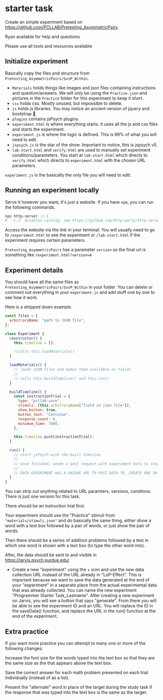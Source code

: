 # starter task

Create an simple experiment based on https://github.com/PCLLAB/Pretesting_AsymmetricPairs.

Ryan available for help and questions

Please use all tools and resources available

## Initialize experiment

Basically copy the files and structure from `Pretesting_AsymmetricPairs/SvsP_Within`.

- `Materials` holds things like images and json files containing instructions and question/answers. We will only be using the `Practice.json` and pictures in the `Practice` folder for this experiment to keep it short.
- `css` holds css. Mostly unused, but impossible to delete.
- `js` holds js libraries. You may notice an ancient version of jquery and bootstrap 🤮.
- `plugins` contains jsPsych plugins
- `experiment.html` is where everything starts. It uses all the js and css files and starts the experiment.
- `experiment.js` is where the logic is defined. This is 99% of what you will need to edit.
- `jspsych.js` is the star of the show. Important to notice, this is jspsych v5.
- `lab-start.html` and `verify.html` are used to manually set experiment conditions/parameters. You start at `lab-start.html` which directs to `verify.html` which directs to `experiment.html` with the chosen URL parameters.

`experiment.js` is the basically the only file you will need to edit.

## Running an experiment locally

Serve it however you want, it's just a website. If you have `npm`, you can run the following commands.

```sh
npx http-server -c-1
# `-c-1` disables caching, see https://github.com/http-party/http-server
```

Access the website via the link in your terminal. You will usually need to go to `/experiment.html` to see the experiment or `/lab-start.html` if the experiment requires certain parameters.

`Pretesting_AsymmetricPairs` has a parameter `version` so the final url is something like `/experiment.html?version=A`

## Experiment details

You should have all the same files as `Pretesting_AsymmetricPairs/SvsP_Within` in your folder. You can delete or comment out everything in your `experiment.js` and add stuff one by one to see how it work.

Here is a stripped down example.

```js
const files = {
  arbitraryName: "path to JSON file",
};

class Experiment {
  constructor() {
    this.timeline = [];

    //calls this.loadMaterials()
  }

  loadMaterials() {
    // loads JSON files and makes them available as fields
    //
    // calls this.buildTimeline() and this.run()
  }

  buildTimeline() {
    const instructionTrial = {
      type: "pcllab-core",
      stimuli: [this.arbitraryName["field in json file"]],
      show_button: true,
      button_text: "Continue",
      response_count: 0,
      minimum_time: 7000,
    };

    this.timeline.push(instructionTrial);
  }

  run() {
    // start jsPsych with the built timeline
    //
    // once finished, sends a post request with experiment data to store in backend
    //
    // EACH EXPERIMENT HAS A UNIQUE URL TO POST DATA TO, CREATE ONE IN JARVIS
  }
}
```

You can strip out anything related to URL paramters, versions, conditons. There is just one version for this task.

There should be an instruction trial first.

Your experiment should use the "Practice" stimuli from `"materials/stimuli.json"` and do basically the same thing, either show a word with a test box followed by a pair of words, or just show the pair of words.

Then there should be a series of addition problems followed by a test in which one word is shown with a text box (to type the other word into).

After, the data should be sent to and visible in https://jarvis.psych.purdue.edu/

- Create a new "experiment" using the + icon and use the new data collection URL instead of the URL already in "LoP-Effect". This is important because we want to save the data generated at the end of your "experiment" in a separate place from the actual experimental data that was already collected. You can name the new experiment "Programmer Starter Task_Lastname". After creating a new experiment on Jarvis, you will see a button that says "generate". From there you will be able to see the experiment ID and an URL. You will replace the ID in the saveData() function, and replace the URL in the run() function at the end of the experiment.

## Extra practice

If you want more practice you can attempt to many one or more of the following changes:

Increase the font size for the words typed into the text box so that they are the same size as the that appears above the text box.

Save the correct answer for each math problem presented on each trial individually (instead of as a list).

Present the "alternate" word in place of the target during the study task if the response that was typed into the text box is the same as the target. 



